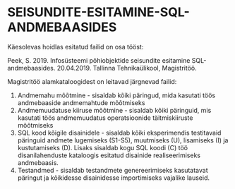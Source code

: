 # SEISUNDITE-ESITAMINE-SQL-ANDMEBAASIDES

Käesolevas hoidlas esitatud failid on osa tööst:

Peek, S. 2019. Infosüsteemi põhiobjektide seisundite esitamine SQL-andmebaasides. 20.04.2019. Tallinna Tehnikaülikool, Magistritöö. 

Magistritöö alamkataloogidest on leitavad järgnevad failid:
1. Andmemahu mõõtmine - sisaldab kõiki päringud, mida kasutati töös andmebaaside andmemahtude mõõtmiseks
2. Andmemuudatuse kiiruse mõõtmine - sisaldab kõiki päringuid, mis kasutati töös andmemuudatus operatsioonide täitmiskiiruste mõõtmiseks
3. SQL kood kõigile disainidele - sisaldab kõiki eksperimendis testitavaid päringuid andmete lugemiseks (S1-S5), muutmiseks (U), lisamiseks (I) ja kustutamiseks (D). Lisaks sisaldab kogu SQL koodi (C) töö disanilahenduste kataloogis esitatud disainide realiseerimiseks andmebaasis.
4. Testandmed - sisaldab testandmete genereerimiseks kasutatavat päringut ja kõikidesse disainidesse importimiseks vajalike lauseid.
